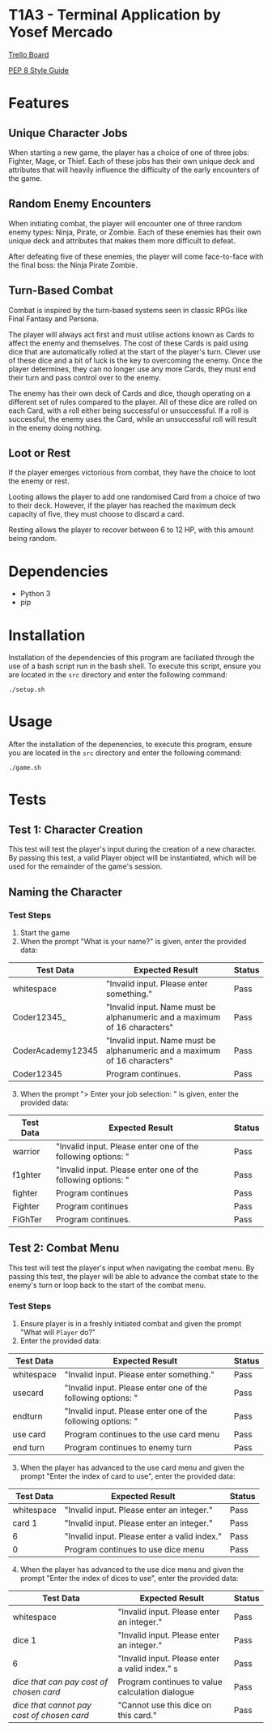 # T1A3 - Terminal Application by Yosef Mercado

[Trello Board](https://trello.com/invite/b/nto8hYJ9/a5e6a22831e723dc2fc435a957138dac/t1a3-heart-of-the-dice-terminal-application)

[PEP 8 Style Guide](https://peps.python.org/pep-0008/)

# Features

## Unique Character Jobs

When starting a new game, the player has a choice of one of three jobs: Fighter, Mage, or Thief. Each of these jobs has their own unique deck and attributes that will heavily influence the difficulty of the early encounters of the game.

## Random Enemy Encounters

When initiating combat, the player will encounter one of three random enemy types: Ninja, Pirate, or Zombie. Each of these enemies has their own unique deck and attributes that makes them more difficult to defeat.

After defeating five of these enemies, the player will come face-to-face with the final boss: the Ninja Pirate Zombie.

## Turn-Based Combat

Combat is inspired by the turn-based systems seen in classic RPGs like Final Fantasy and Persona.

The player will always act first and must utilise actions known as Cards to affect the enemy and themselves. The cost of these Cards is paid using dice that are automatically rolled at the start of the player's turn. Clever use of these dice and a bit of luck is the key to overcoming the enemy. Once the player determines, they can no longer use any more Cards, they must end their turn and pass control over to the enemy.

The enemy has their own deck of Cards and dice, though operating on a different set of rules compared to the player. All of these dice are rolled on each Card, with a roll either being successful or unsuccessful. If a roll is successful, the enemy uses the Card, while an unsuccessful roll will result in the enemy doing nothing.

## Loot or Rest

If the player emerges victorious from combat, they have the choice to loot the enemy or rest.

Looting allows the player to add one randomised Card from a choice of two to their deck. However, if the player has reached the maximum deck capacity of five, they must choose to discard a card.

Resting allows the player to recover between 6 to 12 HP, with this amount being random.

# Dependencies

* Python 3
* pip

# Installation

Installation of the dependencies of this program are faciliated through the use of a bash script run in the bash shell. To execute this script, ensure you are located in the ```src``` directory and enter the following command:

```
./setup.sh
```

# Usage

After the installation of the depenencies, to execute this program, ensure you are located in the ```src``` directory and enter the following command:

```
./game.sh
```

# Tests

## Test 1: Character Creation

This test will test the player's input during the creation of a new character. By passing this test, a valid Player object will be instantiated, which will be used for the remainder of the game's session.

## Naming the Character

### Test Steps

1. Start the game
2. When the prompt "What is your name?" is given, enter the provided data:

| Test Data          | Expected Result                           | Status       |
| -----------        | -----------                               | -----------  |
| whitespace         | "Invalid input. Please enter something."  | Pass         |
| Coder12345_        | "Invalid input. Name must be alphanumeric and a maximum of 16 characters" | Pass |
| CoderAcademy12345  | "Invalid input. Name must be alphanumeric and a maximum of 16 characters" | Pass |
| Coder12345         | Program continues.                        | Pass         |

3. When the prompt "> Enter your job selection: " is given, enter the provided data:

| Test Data          | Expected Result                           | Status       |
| -----------        | -----------                               | -----------  |
| warrior            | "Invalid input. Please enter one of the following options: "  | Pass |
| f1ghter            | "Invalid input. Please enter one of the following options: "  | Pass |
| fighter            | Program continues                         | Pass         |
| Fighter            | Program continues                         | Pass         |
| FiGhTer            | Program continues.                        | Pass         |

## Test 2: Combat Menu

This test will test the player's input when navigating the combat menu. By passing this test, the player will be able to advance the combat state to the enemy's turn or loop back to the start of the combat menu.

### Test Steps

1. Ensure player is in a freshly initiated combat and given the prompt "What will ```Player``` do?"
2. Enter the provided data:

| Test Data          | Expected Result                           | Status       |
| -----------        | -----------                               | -----------  |
| whitespace         | "Invalid input. Please enter something."  | Pass         |
| usecard            | "Invalid input. Please enter one of the following options: "  | Pass |
| endturn            | "Invalid input. Please enter one of the following options: "  | Pass |
| use card           | Program continues to the use card menu    | Pass |
| end turn           | Program continues to enemy turn           | Pass |

3. When the player has advanced to the use card menu and given the prompt "Enter the index of card to use", enter the provided data:

| Test Data          | Expected Result                           | Status       |
| -----------        | -----------                               | -----------  |
| whitespace         | "Invalid input. Please enter an integer." | Pass         |
| card 1             | "Invalid input. Please enter an integer." | Pass         |
| 6                  | "Invalid input. Please enter a valid index." | Pass      |
| 0                  | Program continues to use dice menu        | Pass         |

4. When the player has advanced to the use dice menu and given the prompt "Enter the index of dices to use", enter the provided data:

| Test Data          | Expected Result                           | Status       |
| -----------        | -----------                               | -----------  |
| whitespace         | "Invalid input. Please enter an integer." | Pass         |
| dice 1             | "Invalid input. Please enter an integer." | Pass         |
| 6                  | "Invalid input. Please enter a valid index." s| Pass      |
| *dice that can pay cost of chosen card* | Program continues to value calculation dialogue | Pass |
| *dice that cannot pay cost of chosen card* | "Cannot use this dice on this card." | Pass |